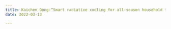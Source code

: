 ```yaml
---
title: Kaichen Dong:“Smart radiative cooling for all-season household thermal regulation”, Engineering and Applied Science Forum
date: 2022-03-13

---
```


<!--more-->